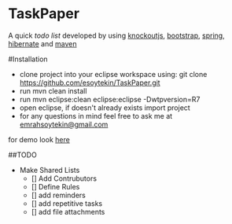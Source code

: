 # TaskPaper

A quick *todo list* developed by using [knockoutjs](http://knockoutjs.com), [bootstrap](http://getbootstrap.com/css/), [spring](http://spring.io/), [hibernate](http://hibernate.org/) and [maven](https://maven.apache.org/)

#Installation
* clone project into your eclipse workspace using:
git clone https://github.com/esoytekin/TaskPaper.git
* run mvn clean install
* run mvn eclipse:clean eclipse:eclipse -Dwtpversion=R7
* open eclipse, if doesn't already exists import project
* for any questions in mind feel free to ask me at emrahsoytekin@gmail.com

for demo look [here](http://emrahs.duckdns.org:8080/TaskPaper)

##TODO
* Make Shared Lists
   - [] Add Contrubutors 
   - [] Define Rules
   - [] add reminders
   - [] add repetitive tasks
   - [] add file attachments
